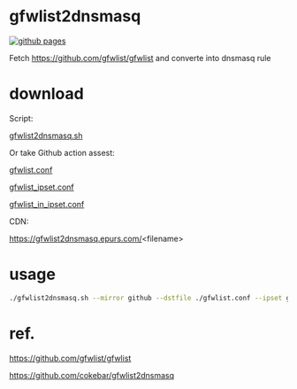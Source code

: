 # gfwlist2dnsmasq

[![github pages](https://github.com/fimreal/gfwlist2dnsmasq/actions/workflows/cron_everyday.yaml/badge.svg?branch=main)](https://github.com/fimreal/gfwlist2dnsmasq/actions/workflows/cron_everyday.yaml)

Fetch https://github.com/gfwlist/gfwlist and converte into dnsmasq rule

# download

Script:

[gfwlist2dnsmasq.sh](https://github.com/fimreal/gfwlist2dnsmasq/raw/main/gfwlist2dnsmasq.sh)

Or take Github action assest:

[gfwlist.conf](https://github.com/fimreal/gfwlist2dnsmasq/raw/public/gfwlist.conf)

[gfwlist_ipset.conf](https://github.com/fimreal/gfwlist2dnsmasq/raw/public/gfwlist_ipset.conf)

[gfwlist_in_ipset.conf](https://github.com/fimreal/gfwlist2dnsmasq/raw/public/gfwlist_in_ipset.conf)

CDN:

https://gfwlist2dnsmasq.epurs.com/<filename\>

# usage

```bash
./gfwlist2dnsmasq.sh --mirror github --dstfile ./gfwlist.conf --ipset gfwlist --extrafile mylist.txt  --reslover 1.1.1.1#53
```

# ref. 

https://github.com/gfwlist/gfwlist

https://github.com/cokebar/gfwlist2dnsmasq
